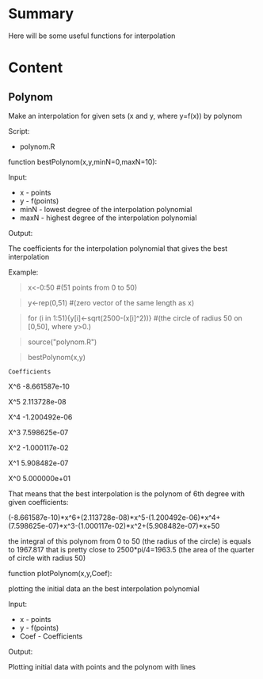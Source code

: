 # Summary
Here will be some useful functions for interpolation

# Content

## Polynom

Make an interpolation for given sets (x and y, where y=f(x)) by polynom

Script:
* polynom.R

function bestPolynom(x,y,minN=0,maxN=10):

Input:

* x - points
* y - f(points)
* minN - lowest degree of the interpolation polynomial
* maxN - highest degree of the interpolation polynomial

Output:

The coefficients for the interpolation polynomial that gives the best interpolation

Example:
> x<-0:50      #(51 points from 0 to 50)

> y<-rep(0,51)      #(zero vector of the same length as x)

> for (i in 1:51){y[i]<-sqrt(2500-(x[i]^2))}      #(the circle of radius 50 on [0,50], where y>0.)

>source("polynom.R")

>bestPolynom(x,y)

    Coefficients
X^6     -8.661587e-10

X^5     2.113728e-08

X^4     -1.200492e-06

X^3     7.598625e-07

X^2     -1.000117e-02

X^1     5.908482e-07

X^0     5.000000e+01


That means that the best interpolation is the polynom of 6th degree with given coefficients:

(-8.661587e-10)*x^6+(2.113728e-08)*x^5-(1.200492e-06)*x^4+(7.598625e-07)*x^3-(1.000117e-02)*x^2+(5.908482e-07)*x+50

the integral of this polynom from 0 to 50 (the radius of the circle) is equals to 1967.817 that is pretty close to
2500*pi/4=1963.5 (the area of the quarter of circle with radius 50)



function plotPolynom(x,y,Coef):

plotting the initial data an the best interpolation polynomial

Input:

* x - points
* y - f(points)
* Coef - Coefficients

Output:

Plotting initial data with points and the polynom with lines
